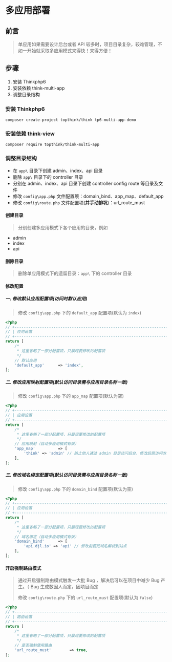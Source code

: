 # 多应用部署

## 前言

> 单应用如果需要设计后台或者 API 较多时，项目目录复杂，较难管理，不如一开始就采取多应用模式来得快！来得方便！

## 步骤

1. 安装 Thinkphp6
2. 安装依赖 think-multi-app
3. 调整目录结构

### 安装 Thinkphp6

```shell
composer create-project topthink/think tp6-multi-app-demo
```

### 安装依赖 think-view

```shell
composer require topthink/think-multi-app
```

### 调整目录结构

* 在 ```app\``` 目录下创建 admin、index、api 目录
* 删除 ```app\``` 目录下的 controller 目录
* 分别在 admin、index、api 目录下创建 controller config route 等目录及文件
* 修改 ```config\app.php``` 文件配置项：domain_bind、app_map、default_app
* 修改 ```config\route.php``` 文件配置项(**并手动排坑**)：url_route_must

#### 创建目录

> 分别创建多应用模式下各个应用的目录，例如

* admin
* index
* api

#### 删除目录

> 删除单应用模式下的遗留目录：```app\``` 下的 controller 目录

#### 修改配置

##### 一. 修改默认应用配置项(访问时默认应用)

> 修改 ```config\app.php``` 下的 ```default_app``` 配置项(默认为 ```index```)

```php
<?php
// +----------------------------------------------------------------------
// | 应用设置
// +----------------------------------------------------------------------
return [
    /*
     * 这里省略了一部分配置项，只展现要修改的配置项
     */
    // 默认应用
    'default_app'      => 'index',
];
```

##### 二. 修改应用映射配置项(默认访问目录需与应用目录名称一致)

> 修改 ```config\app.php``` 下的 ```app_map``` 配置项(默认为空)

```php
<?php
// +----------------------------------------------------------------------
// | 应用设置
// +----------------------------------------------------------------------
return [
    /*
     * 这里省略了一部分配置项，只展现要修改的配置项
     */
    // 应用映射（自动多应用模式有效）
    'app_map'          => [
        'think' => 'admin' // 防止他人通过 admin 目录访问后台，修改后原访问方式失效
    ],
];
```

##### 三. 修改域名绑定配置项(默认访问目录需与应用目录名称一致)

> 修改 ```config\app.php``` 下的 ```domain_bind``` 配置项(默认为空)

```php
<?php
// +----------------------------------------------------------------------
// | 应用设置
// +----------------------------------------------------------------------
return [
    /*
     * 这里省略了一部分配置项，只展现要修改的配置项
     */
    // 域名绑定（自动多应用模式有效）
    'domain_bind'      => [
        'api.djl.io' => 'api' // 修改前要把域名解析到站点
    ],
];
```

#### 开启强制路由模式

> 通过开启强制路由模式触发一大批 Bug ，解决后可以在项目中减少 Bug 产生。（ Bug 生成数因人而定，因项目而定
>
> 修改 ```config\route.php``` 下的 ```url_route_must``` 配置项(默认为 ```false```)

```php
<?php
// +----------------------------------------------------------------------
// | 路由设置
// +----------------------------------------------------------------------
return [
    /*
     * 这里省略了一部分配置项，只展现要修改的配置项
     */
    // 是否强制使用路由
    'url_route_must'        => true,
];
```

